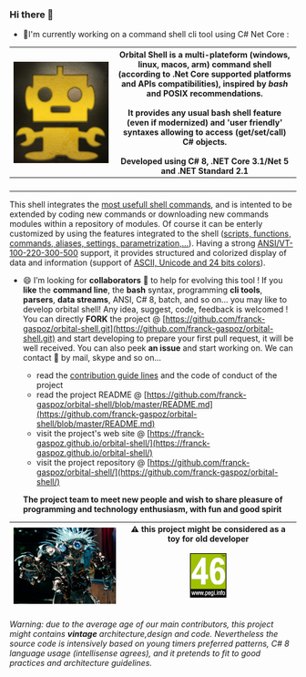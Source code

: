 ### Hi there 👋  
- 🔭I'm currently working on a command shell cli tool using C# Net Core :

<img src="robotazteque.png" align="top" style="float:left;margin-right:8px"/> | <b>Orbital Shell</b> is a multi-plateform (**windows, linux, macos, arm**) command shell (according to .Net Core supported platforms and APIs compatibilities), inspired by <b><i>bash</i></b> and **POSIX** recommendations.<br><br>It provides any usual bash shell feature (even if modernized) and 'user friendly' syntaxes allowing to access (get/set/call) C# objects.<br><br>Developed using **C# 8, .NET Core 3.1/Net 5 and .NET Standard 2.1**
-- | --
&nbsp;&nbsp;&nbsp;&nbsp;&nbsp;&nbsp;&nbsp;&nbsp;&nbsp;&nbsp;&nbsp;&nbsp;&nbsp;&nbsp;&nbsp;&nbsp;&nbsp;&nbsp;&nbsp;&nbsp;&nbsp;&nbsp;&nbsp;&nbsp;&nbsp;&nbsp;&nbsp;&nbsp;&nbsp;&nbsp;&nbsp;&nbsp;&nbsp;&nbsp;&nbsp;&nbsp;&nbsp;&nbsp;&nbsp;&nbsp;&nbsp;&nbsp;&nbsp; | &nbsp;

This shell integrates the <u>most usefull shell commands</u>, and is intented to be extended by coding new commands or downloading new commands modules within a repository of modules. Of course it can be enterly customized by using the features integrated to the shell (<u>scripts, functions, commands, aliases, settings, parametrization,...</u>). Having a strong <u>ANSI/VT-100-220-300-500</u> support, it provides structured and colorized display of data and information (support of <u>ASCII, Unicode and 24 bits colors</u>).

- 😄 I’m looking for **collaborators** 👯 to help for evolving this tool ! If you **like** the **command line**, the **bash** syntax, programming **cli tools**, **parsers**, **data streams**, ANSI, C# 8, batch, and so on... you may like to develop orbital shell! Any idea, suggest, code, feedback is welcomed ! You can directly **FORK** the project @ [https://github.com/franck-gaspoz/orbital-shell.git](https://github.com/franck-gaspoz/orbital-shell.git) and start developing to prepare your first pull request, it will be well received. You can also peek **an issue** and start working on. We can contact 💬 by mail, skype and so on...
  - read the [contribution guide lines](https://github.com/franck-gaspoz/orbital-shell/blob/master/CONTRIBUTING.md) and the code of conduct of the project
  - read the project README @ [https://github.com/franck-gaspoz/orbital-shell/blob/master/README.md](https://github.com/franck-gaspoz/orbital-shell/blob/master/README.md)
  - visit the project's web site @ [https://franck-gaspoz.github.io/orbital-shell/](https://franck-gaspoz.github.io/orbital-shell/)
  - visit the project repository @ [https://github.com/franck-gaspoz/orbital-shell/](https://github.com/franck-gaspoz/orbital-shell/)

  **The project team to meet new people and wish to share pleasure of programming and technology enthusiasm, with fun and good spirit** 

<img src="tra4brains.png"/> | :warning: this project might be considered as a toy for old developer<br><br><img src="pegi46small.png"/><br><br>
-- | --

  *Warning: due to the average age of our main contributors, this project might contains **vintage** architecture,design and code. Nevertheless the source code is intensively based on young timers preferred patterns, C# 8 language usage (intellisense agrees), and it pretends to fit to good practices and architecture guidelines.*

<!--
**franck-gaspoz/franck-gaspoz** is a ✨ _special_ ✨ repository because its `README.md` (this file) appears on your GitHub profile.

Here are some ideas to get you started:

- 🔭 I’m currently working on ...
- 🌱 I’m currently learning ...
- 👯 I’m looking to collaborate on ...
- 🤔 I’m looking for help with ...
- 💬 Ask me about ...
- 📫 How to reach me: ...
- 😄 Pronouns: ...
- ⚡ Fun fact: ...
-->
